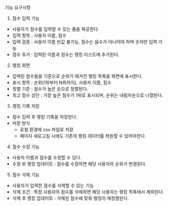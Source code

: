 기능 요구사항

1. 점수 입력 기능
- 사용자가 점수를 입력할 수 있는 폼을 제공한다.
- 입력 항목 : 사용자 이름, 점수
- 입력 검증 : 사용자 이름 빈값 불가능, 점수는 음수가 아니어야 하며 숫자만 입력 가능
- 점수 추가 : 입력된 이름과 점수는 랭킹 리스트에 추가된다.

2. 랭킹 화면
- 입력된 점수들을 기준으로 순위가 매겨진 랭킹 목록을 화면에 표시한다.
- 표시 항목 : 순위(1위부터 N위까지), 사용자 이름, 점수
- 정렬 기준 : 점수가 높은 순으로 정렬된다.
- 최고 점수 상단 : 가장 높은 점수가 1위로 표시되며, 순위는 내림차순으로 나열된다.

3. 랭킹 기록 저장
- 점수 입력 후 랭킹 기록을 저장한다.
- 저장 방식
   - 로컬 환경에 csv 파일로 저장
   - 페이지 새로고침 시에도 기존의 랭킹 데이터를 복원할 수 있어야한다.

4. 점수 수정 기능
- 사용자 이름과 점수를 수정할 수 있다.
- 수정 후 랭킹 업데이트 : 점수를 수정하면 해당 사용자의 순위가 변경된다.

5. 점수 삭제 기능
- 사용자가 입력한 점수를 삭제할 수 있는 기능
- 삭제 조건 : 특정 사용자의 점수를 삭제하면 해당 사용자는 랭킹 목록에서 제외된다.
- 삭제 후 랭킹 업데이트 : 삭제된 점수에 맞춰 랭킹이 재정렬된다.
